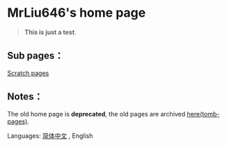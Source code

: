 # MrLiu646's home page

> **This is just a test**.  

## Sub pages：
[Scratch pages](sc/README_en.md)  

## Notes：
The old home page is **deprecated**, the old pages are archived [here(tomb-pages)](https://tomb-mrl646.netlify.app/).  

Languages: [简体中文](index.md) , English

